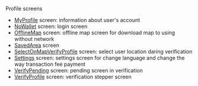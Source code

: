 Profile screens

- [MyProfile](./MyProfile) screen: information about user's account
- [NoWallet](./NoWallet) screen: login screen
- [OfflineMap](./OfflineMap) screen: offline map screen for download map to using without network
- [SavedArea](./SavedAreas) screen
- [SelectOnMapVerifyProfile](./SelectOnMapVerifyProfile) screen: select user location daring verification
- [Settings](./Settings) screen: settings screen for change language and change the way transaction fee payment
- [VerifyPending](./VerifyPending) screen: pending screen in verification
- [VerifyProfile](./VerifyProfile) screen: verification stepper screen
